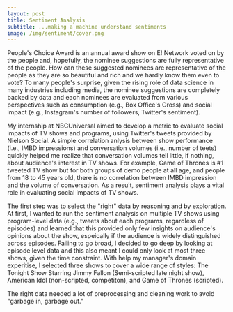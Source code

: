 ```yaml
---
layout: post
title: Sentiment Analysis
subtitle: ...making a machine understand sentiments
image: /img/sentiment/cover.png
---
```


People's Choice Award is an annual award show on E! Network voted on by the people and, hopefully, the nominee suggestions are fully representative of the people. How can these suggested nominees are representative of the people as they are so beautiful and rich and we hardly know them even to vote? To many people's surprise, given the rising role of data science in many industries including media, the nominee suggestions are completely backed by data and each nominees are evaluated from various perspectives such as consumption (e.g., Box Office's Gross) and social impact (e.g., Instagram's number of followers, Twitter's sentiment). 

My internship at NBCUniversal aimed to develop a metric to evaluate social impacts of TV shows and programs, using Twitter's tweets provided by Nielson Social. A simple correlation anlysis between show performance (i.e., IMBD impressions) and conversation volumes (i.e., number of teets) quickly helped me realize that conversation volumes tell little, if nothing, about audience's interest in TV shows. For example, Game of Thrones is #1 tweeted TV show but for both groups of demo people at all age, and people from 18 to 45 years old, there is no correlation between IMBD impression and the volume of conversation. As a result, sentiment analysis plays a vital role in evaluating social impacts of TV shows. 

The first step was to select the "right" data by reasoning and by exploration. At first, I wanted to run the sentiment analysis on multiple TV shows using program-level data (e.g., tweets about each programs, regardless of episodes) and learned that this provided only few insights on audience's opinions about the show, espeically if the audience is widely distinguished across episodes. Failing to go broad, I decided to go deep by looking at episode level data and this also meant I could only look at most three shows, given the time constraint. With help my manager's domain experitise, I selected three shows to cover a wide range of styles: The Tonight Show Starring Jimmy Fallon (Semi-scripted late night show), American Idol (non-scripted, competiton), and Game of Thrones (scripted). 

The right data needed a lot of preprocessing and cleaning work to avoid "garbage in, garbage out." 




<!-- ![alt text](/img/Sentiment/ratings.png) -->


 
<!-- I have put the code on [GitHub](https://github.com/Regressionist/Sentiment-analysis). You can refer to this code if you want to know how to convert a pandas dataframe to a torchtext tabular dataset. <br/>
Merry Christmas everyone!

Thanks,<br/> -->
<!-- Ashwin -->